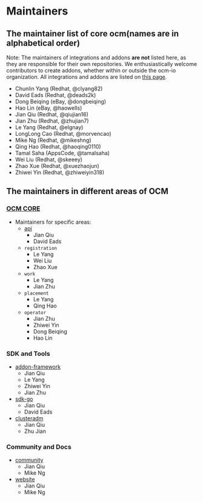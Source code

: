# Maintainers

## The maintainer list of core ocm(names are in alphabetical order)

Note: The maintainers of integrations and addons **are not** listed here, as they are responsible for their own repositories.
We enthusiastically welcome contributors to create addons, whether within or outside the ocm-io organization. All integrations and addons are listed on [this page](https://open-cluster-management.io/getting-started/integration/).


* Chunlin Yang (Redhat, @clyang82)
* David Eads (Redhat, @deads2k)
* Dong Beiqing (eBay, @dongbeiqing)
* Hao Lin (eBay, @haowells)
* Jian Qiu (Redhat, @qiujian16)
* Jian Zhu (Redhat, @zhujian7)
* Le Yang (Redhat, @elgnay)
* LongLong Cao (Redhat, @morvencao)
* Mike Ng (Redhat, @mikeshng)
* Qing Hao (Redhat, @haoqing0110)
* Tamal Saha (AppsCode, @tamalsaha)
* Wei Liu (Redhat, @skeeey)
* Zhao Xue (Redhat, @xuezhaojun)
* Zhiwei Yin (Redhat, @zhiweiyin318)

## The maintainers in different areas of OCM

### [OCM CORE](https://github.com/open-cluster-management-io/ocm)
* Maintainers for specific areas:
    * [api](https://github.com/open-cluster-management-io/api)
        * Jian Qiu
        * David Eads
    * `registration`
        * Le Yang
        * Wei Liu
        * Zhao Xue
    * `work`
        * Le Yang
        * Jian Zhu
    * `placement`
        * Le Yang
        * Qing Hao
    * `operator`
        * Jian Zhu
        * Zhiwei Yin
        * Dong Beiqing
        * Hao Lin

### SDK and Tools
* [addon-framework](https://github.com/open-cluster-management-io/addon-framework)
    * Jian Qiu
    * Le Yang
    * Zhiwei Yin
    * Jian Zhu
* [sdk-go](https://github.com/open-cluster-management-io/sdk-go/blob/main/OWNERS)
    * Jian Qiu
    * David Eads
* [clusteradm](https://github.com/open-cluster-management-io/clusteradm)
    * Jian Qiu
    * Zhu Jian

### Community and Docs
* [community](https://github.com/open-cluster-management-io/community)
    * Jian Qiu
    * Mike Ng
* [website](https://github.com/open-cluster-management-io/open-cluster-management-io.github.io)
    * Jian Qiu
    * Mike Ng
